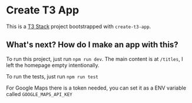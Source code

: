# Create T3 App

This is a [T3 Stack](https://create.t3.gg/) project bootstrapped with `create-t3-app`.

## What's next? How do I make an app with this?

To run this project, just run `npm run dev`. The main content is at `/titles`, I left the homepage empty intentionally.

To run the tests, just run `npm run test`

For Google Maps there is a token needed, you can set it as a ENV variable called `GOOGLE_MAPS_API_KEY`
